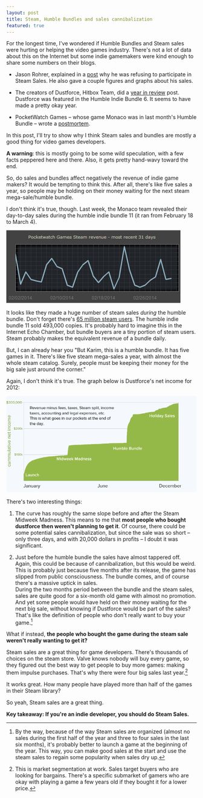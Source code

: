 ```yaml
---
layout: post
title: Steam, Humble Bundles and sales cannibalization
featured: true
---
```


For the longest time, I've wondered if Humble Bundles and Steam sales were hurting or helping the video games industry. 
There's not a lot of data about this on the Internet but some indie gamemakers were kind enough to share some numbers on their blogs.


- Jason Rohrer, explained in a [post](http://thecastledoctrine.net/seedBlogs.php?action=display_post&post_id=jasonrohrer_1389812989_0&show_author=1&show_date=1) why he was refusing to participate in Steam Sales. He also gave a couple figures and graphs about his sales.

- The creators of Dustforce, Hitbox Team, did a [year in review](http://hitboxteam.com/dustforce-sales-figures) post. Dustforce was featured in the Humble Indie Bundle 6. It seems to have made a pretty okay year.

- PocketWatch Games &ndash; whose game Monaco was in last month's Humble Bundle &ndash; wrote a [postmortem](http://blog.pocketwatchgames.com/post/78594124321/humble-bundle-post-mortem-750k-monacos-sold).

In this post, I'll try to show why I think Steam sales and bundles are mostly a good thing for video games developers.

**A warning**: this is mostly going to be some wild speculation, with a few facts peppered here and there. Also, it gets pretty hand-wavy toward the end.

<!-- more -->

So, do sales and bundles affect negatively the revenue of indie game makers? It would be tempting to think this. After all, there's like five sales a year, so people may be holding on their money waiting for the next steam mega-sale/humble bundle.

I don't think it's true, though. Last week, the Monaco team revealed their day-to-day sales during the humble indie bundle 11 (it ran from February 18 to March 4).

![monaco sales](/images/steam_bundles/monaco_sales.png)

It looks like they made a huge number of steam sales *during* the humble bundle. Don't forget there's [65 million steam users](http://store.steampowered.com/news/12396/). The humble indie bundle 11 sold 493,000 copies. It's probably hard to imagine this in the Internet Echo Chamber, but bundle buyers are a tiny portion of steam users. Steam probably makes the equivalent revenue of a bundle daily.

But, I can already hear you "But Karim, this is a humble bundle. It has five games in it. There's like five steam mega-sales a year, with almost the whole steam catalog. Surely, people must be keeping their money for the big sale just around the corner."

Again, I don't think it's true. The graph below is Dustforce's net income for 2012:

![dustforce net income](/images/steam_bundles/dustforce_net_income.png)

There's two interesting things: 

1. The curve has roughly the same slope before and after the Steam Midweek Madness. This means to me that **most people who bought dustforce then weren't planning to get it**. Of course, there could be some potential sales cannibalization, but since the sale was so short &ndash; only three days, and with 20,000 dollars in profits &ndash; I doubt it was significant.

2. Just before the humble bundle the sales have almost tappered off. Again, this could be because of cannibalization, but this would be weird. This is probably just because five months after its release, the game has slipped from public consciousness. The bundle comes, and of course there's a massive uptick in sales. <br>During the two months period between the bundle and the steam sales, sales are quite good for a six-month old game with almost no promotion. And yet some people would have held on their money waiting for the next big sale, without knowing if Dustforce would be part of the sales? That's like the definition of people who don't really want to buy your game.[^2]

What if instead, **the people who bought the game during the steam sale weren't really wanting to get it?**

Steam sales are a great thing for game developers. There's thousands of choices on the steam store. Valve knows nobody will buy every game, so they figured out the best way to get people to buy more games: making them impulse purchases. That's why there were four big sales last year.[^segmentation]

It works great. How many people have played more than half of the games in their Steam library?

So yeah, Steam sales are a great thing.

**Key takeaway: If you're an indie developer, you should do Steam Sales.**


[^2]: By the way, because of the way Steam sales are organized (almost no sales during the first half of the year and three to four sales in the last six months), it's probably better to launch a game at the beginning of the year. This way, you can make good sales at the start and use the steam sales to regain some popularity when sales dry up. 


[^segmentation]: This is market segmentation at work. Sales target buyers who are looking for bargains. There's a specific submarket of gamers who are okay with playing a game a few years old if they bought it for a lower price.

